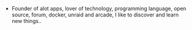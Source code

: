 - Founder of alot apps, lover of technology, programming language, open source, forum, docker, unraid and arcade, I like to discover and learn new things..
  <br>































































































































































































































































































































































































































































































































































